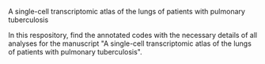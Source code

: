A single-cell transcriptomic atlas of the lungs of patients with pulmonary tuberculosis

In this respository, find the annotated codes with the necessary details of all analyses for the manuscript "A single-cell transcriptomic atlas of the lungs of patients with pulmonary tuberculosis".
